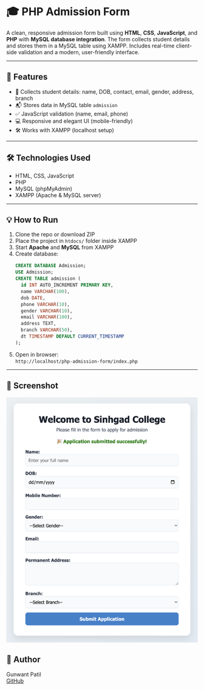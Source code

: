 # 🎓 PHP Admission Form

A clean, responsive admission form built using **HTML**, **CSS**, **JavaScript**, and **PHP** with **MySQL database integration**. The form collects student details and stores them in a MySQL table using XAMPP. Includes real-time client-side validation and a modern, user-friendly interface.

---

## 🚀 Features

- 🧾 Collects student details: name, DOB, contact, email, gender, address, branch
- 📬 Stores data in MySQL table `admission`
- ✅ JavaScript validation (name, email, phone)
- 💻 Responsive and elegant UI (mobile-friendly)
- 🛠 Works with XAMPP (localhost setup)

---

## 🛠 Technologies Used

- HTML, CSS, JavaScript
- PHP
- MySQL (phpMyAdmin)
- XAMPP (Apache & MySQL server)

---

## 💡 How to Run

1. Clone the repo or download ZIP
2. Place the project in `htdocs/` folder inside XAMPP
3. Start **Apache** and **MySQL** from XAMPP
4. Create database:
    ```sql
    CREATE DATABASE Admission;
    USE Admission;
    CREATE TABLE admission (
      id INT AUTO_INCREMENT PRIMARY KEY,
      name VARCHAR(100),
      dob DATE,
      phone VARCHAR(10),
      gender VARCHAR(10),
      email VARCHAR(100),
      address TEXT,
      branch VARCHAR(50),
      dt TIMESTAMP DEFAULT CURRENT_TIMESTAMP
    );
    ```
5. Open in browser:  
   `http://localhost/php-admission-form/index.php`

---

## 📸 Screenshot

![Form Screenshot](Screenshot.png)


## 🙋 Author

Gunwant Patil  
[GitHub](https://github.com/gunwant29)


